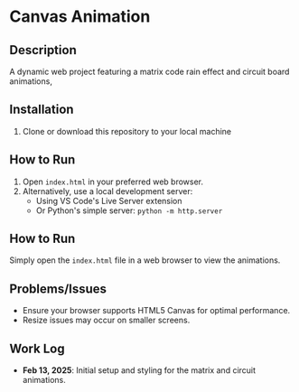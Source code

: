 # Canvas Animation

## Description
A dynamic web project featuring a matrix code rain effect and circuit board animations, 


## Installation
1. Clone or download this repository to your local machine

## How to Run
1. Open `index.html` in your preferred web browser.
2. Alternatively, use a local development server:
   - Using VS Code's Live Server extension
   - Or Python's simple server: `python -m http.server`

## How to Run
Simply open the `index.html` file in a web browser to view the animations.

## Problems/Issues
- Ensure your browser supports HTML5 Canvas for optimal performance.
- Resize issues may occur on smaller screens.

## Work Log
- **Feb 13, 2025**: Initial setup and styling for the matrix and circuit animations.

